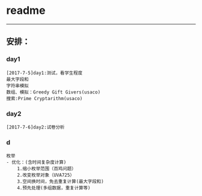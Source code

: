 # readme
---
## 安排：

### day1
	[2017-7-5]day1:测试，看学生程度
	最大字段和
	字符串模拟
	数组、模拟：Greedy Gift Givers(usaco)
	搜索:Prime Cryptarithm(usaco)

### day2
	[2017-7-6]day2:试卷分析

### d
	枚举
	- 优化：(含时间复杂度计算)
		1.缩小枚举范围（百鸡问题）
		2.改变枚举对象（UVA725）
		3.空间换时间，免去重复计算(最大字段和)
		4.预先处理(多组数据，重复计算等)